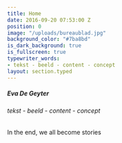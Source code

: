 ```yaml
---
title: Home
date: 2016-09-20 07:53:00 Z
position: 0
image: "/uploads/bureaublad.jpg"
background_color: "#7ba8bd"
is_dark_background: true
is_fullscreen: true
typewriter_words:
- tekst - beeld - content - concept
layout: section.typed
---
```


##### Eva De Geyter

###### <span id="typed">tekst - beeld - content - concept</span>


In the end, we all become stories 